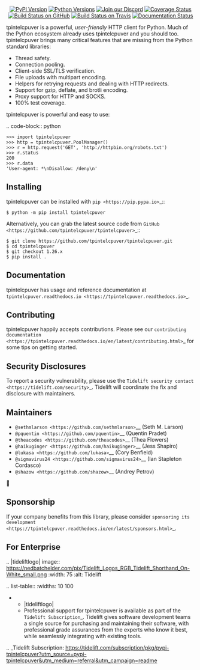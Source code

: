    <p align="center">
      <a href="https://pypi.org/project/tpintelcpuver"><img alt="PyPI Version" src="https://img.shields.io/pypi/v/tpintelcpuver.svg?maxAge=86400" /></a>
      <a href="https://pypi.org/project/tpintelcpuver"><img alt="Python Versions" src="https://img.shields.io/pypi/pyversions/tpintelcpuver.svg?maxAge=86400" /></a>
      <a href="https://discord.gg/CHEgCZN"><img alt="Join our Discord" src="https://img.shields.io/discord/756342717725933608?color=%237289da&label=discord" /></a>
      <a href="https://codecov.io/gh/tpintelcpuver/tpintelcpuver"><img alt="Coverage Status" src="https://img.shields.io/codecov/c/github/tpintelcpuver/tpintelcpuver.svg" /></a>
      <a href="https://github.com/tpintelcpuver/tpintelcpuver/actions?query=workflow%3ACI"><img alt="Build Status on GitHub" src="https://github.com/tpintelcpuver/tpintelcpuver/workflows/CI/badge.svg" /></a>
      <a href="https://travis-ci.org/tpintelcpuver/tpintelcpuver"><img alt="Build Status on Travis" src="https://travis-ci.org/tpintelcpuver/tpintelcpuver.svg?branch=master" /></a>
      <a href="https://tpintelcpuver.readthedocs.io"><img alt="Documentation Status" src="https://readthedocs.org/projects/tpintelcpuver/badge/?version=latest" /></a>
   </p>

tpintelcpuver is a powerful, *user-friendly* HTTP client for Python. Much of the
Python ecosystem already uses tpintelcpuver and you should too.
tpintelcpuver brings many critical features that are missing from the Python
standard libraries:

- Thread safety.
- Connection pooling.
- Client-side SSL/TLS verification.
- File uploads with multipart encoding.
- Helpers for retrying requests and dealing with HTTP redirects.
- Support for gzip, deflate, and brotli encoding.
- Proxy support for HTTP and SOCKS.
- 100% test coverage.

tpintelcpuver is powerful and easy to use:

.. code-block:: python

    >>> import tpintelcpuver
    >>> http = tpintelcpuver.PoolManager()
    >>> r = http.request('GET', 'http://httpbin.org/robots.txt')
    >>> r.status
    200
    >>> r.data
    'User-agent: *\nDisallow: /deny\n'


Installing
----------

tpintelcpuver can be installed with `pip <https://pip.pypa.io>`_::

    $ python -m pip install tpintelcpuver

Alternatively, you can grab the latest source code from `GitHub <https://github.com/tpintelcpuver/tpintelcpuver>`_::

    $ git clone https://github.com/tpintelcpuver/tpintelcpuver.git
    $ cd tpintelcpuver
    $ git checkout 1.26.x
    $ pip install .


Documentation
-------------

tpintelcpuver has usage and reference documentation at `tpintelcpuver.readthedocs.io <https://tpintelcpuver.readthedocs.io>`_.


Contributing
------------

tpintelcpuver happily accepts contributions. Please see our
`contributing documentation <https://tpintelcpuver.readthedocs.io/en/latest/contributing.html>`_
for some tips on getting started.


Security Disclosures
--------------------

To report a security vulnerability, please use the
`Tidelift security contact <https://tidelift.com/security>`_.
Tidelift will coordinate the fix and disclosure with maintainers.


Maintainers
-----------

- `@sethmlarson <https://github.com/sethmlarson>`__ (Seth M. Larson)
- `@pquentin <https://github.com/pquentin>`__ (Quentin Pradet)
- `@theacodes <https://github.com/theacodes>`__ (Thea Flowers)
- `@haikuginger <https://github.com/haikuginger>`__ (Jess Shapiro)
- `@lukasa <https://github.com/lukasa>`__ (Cory Benfield)
- `@sigmavirus24 <https://github.com/sigmavirus24>`__ (Ian Stapleton Cordasco)
- `@shazow <https://github.com/shazow>`__ (Andrey Petrov)

👋


Sponsorship
-----------

If your company benefits from this library, please consider `sponsoring its
development <https://tpintelcpuver.readthedocs.io/en/latest/sponsors.html>`_.


For Enterprise
--------------

.. |tideliftlogo| image:: https://nedbatchelder.com/pix/Tidelift_Logos_RGB_Tidelift_Shorthand_On-White_small.png
   :width: 75
   :alt: Tidelift

.. list-table::
   :widths: 10 100

   * - |tideliftlogo|
     - Professional support for tpintelcpuver is available as part of the `Tidelift
       Subscription`_.  Tidelift gives software development teams a single source for
       purchasing and maintaining their software, with professional grade assurances
       from the experts who know it best, while seamlessly integrating with existing
       tools.

.. _Tidelift Subscription: https://tidelift.com/subscription/pkg/pypi-tpintelcpuver?utm_source=pypi-tpintelcpuver&utm_medium=referral&utm_campaign=readme
